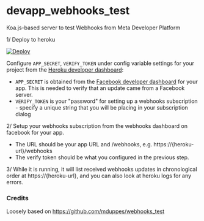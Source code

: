 # devapp_webhooks_test

Koa.js-based server to test Webhooks from Meta Developer Platform

1/ Deploy to heroku

[![Deploy](https://www.herokucdn.com/deploy/button.svg)](https://heroku.com/deploy)

Configure `APP_SECRET`, `VERIFY_TOKEN` under config variable settings for your project from the [Heroku developer dashboard](https://dashboard.heroku.com/apps/):
* `APP_SECRET` is obtained from the [Facebook developer dashboard](https://developers.facebook.com/apps/) for your app. This is needed to verify that an update came from a Facebook server.
* `VERIFY_TOKEN` is your "password" for setting up a webhooks subscription - specify a unique string that you will be placing in your subscription dialog

2/ Setup your webhooks subscription from the webhooks dashboard on facebook for your app. 
* The URL should be your app URL and /webhooks, e.g. https://{heroku-url}/webhooks
* The verify token should be what you configured in the previous step.

3/ While it is running, it will list received webhooks updates in chronological order at https://{heroku-url}, and you can also look at heroku logs for any errors.

### Credits

Loosely based on https://github.com/mduppes/webhooks_test
